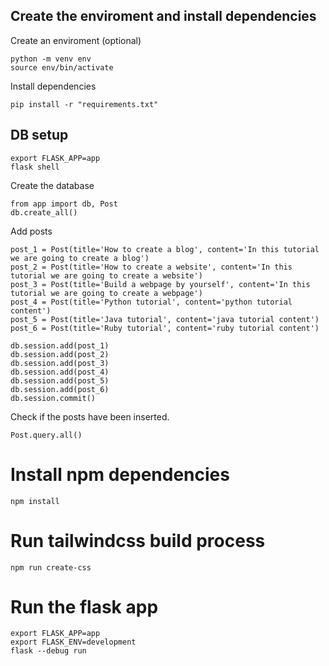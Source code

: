 ## Create the enviroment and install dependencies

Create an enviroment (optional)
```
python -m venv env
source env/bin/activate
```

Install dependencies
```
pip install -r "requirements.txt"
```

## DB setup

```
export FLASK_APP=app
flask shell
```

Create the database
```
from app import db, Post
db.create_all()
```

Add posts
```
post_1 = Post(title='How to create a blog', content='In this tutorial we are going to create a blog')
post_2 = Post(title='How to create a website', content='In this tutorial we are going to create a website')
post_3 = Post(title='Build a webpage by yourself', content='In this tutorial we are going to create a webpage')
post_4 = Post(title='Python tutorial', content='python tutorial content')
post_5 = Post(title='Java tutorial', content='java tutorial content')
post_6 = Post(title='Ruby tutorial', content='ruby tutorial content')

db.session.add(post_1)
db.session.add(post_2)
db.session.add(post_3)
db.session.add(post_4)
db.session.add(post_5)
db.session.add(post_6)
db.session.commit()
```

Check if the posts have been inserted.
```
Post.query.all()
```

# Install npm dependencies
```
npm install
```

# Run tailwindcss build process
```
npm run create-css
```

# Run the flask app
```
export FLASK_APP=app
export FLASK_ENV=development
flask --debug run
```
